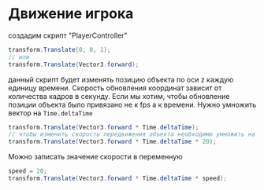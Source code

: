 # Движение игрока

создадим скрипт "PlayerController"
```c#
transform.Translate(0, 0, 1);
// или
transform.Translate(Vector3.forward);
```
данный скрипт будет изменять позицию объекта по оси z каждую единицу времени. Скорость обновления координат зависит от количества кадров в секунду.
Если мы хотим, чтобы обновление позиции объекта было привязано не к fps а к времени. Нужно умножить вектор на `Time.deltaTime`
```c#
transform.Translate(Vector3.forward * Time.deltaTime);
// чтобы изменить скорость передвижения объекта необходимо умножить на скорость
transform.Translate(Vector3.forward * Time.deltaTime * 20);
```

Можно записать значение скорости в переменную

```c#
speed = 20;
transform.Translate(Vector3.forward * Time.deltaTime * speed);
```
